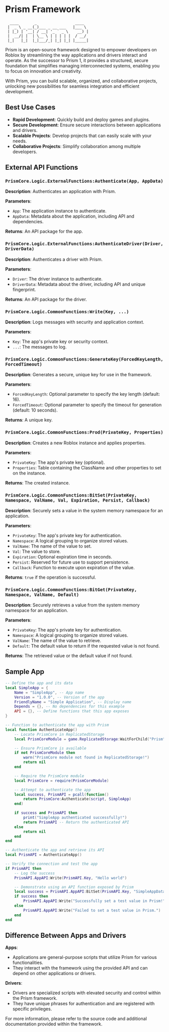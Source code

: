 # Prism Framework

```
  ____       _                 ____  
 |  _ \ _ __(_)___ _ __ ___   |___ \ 
 | |_) | '__| / __| '_ ` _ \    __) |
 |  __/| |  | \__ \ | | | | |  / __/ 
 |_|   |_|  |_|___/_| |_| |_| |_____|
```

Prism is an open-source framework designed to empower developers on Roblox by streamlining the way applications and drivers interact and operate. As the successor to Prism 1, it provides a structured, secure foundation that simplifies managing interconnected systems, enabling you to focus on innovation and creativity.

With Prism, you can build scalable, organized, and collaborative projects, unlocking new possibilities for seamless integration and efficient development.

## Best Use Cases

- **Rapid Development**: Quickly build and deploy games and plugins.
- **Secure Development**: Ensure secure interactions between applications and drivers.
- **Scalable Projects**: Develop projects that can easily scale with your needs.
- **Collaborative Projects**: Simplify collaboration among multiple developers.

## External API Functions

### `PrismCore.Logic.ExternalFunctions:Authenticate(App, AppData)`

**Description**: Authenticates an application with Prism.

**Parameters**:
- `App`: The application instance to authenticate.
- `AppData`: Metadata about the application, including API and dependencies.

**Returns**: An API package for the app.

### `PrismCore.Logic.ExternalFunctions:AuthenticateDriver(Driver, DriverData)`

**Description**: Authenticates a driver with Prism.

**Parameters**:
- `Driver`: The driver instance to authenticate.
- `DriverData`: Metadata about the driver, including API and unique fingerprint.

**Returns**: An API package for the driver.

### `PrismCore.Logic.CommonFunctions:Write(Key, ...)`

**Description**: Logs messages with security and application context.

**Parameters**:
- `Key`: The app's private key or security context.
- `...`: The messages to log.

### `PrismCore.Logic.CommonFunctions:GenerateKey(ForcedKeyLength, ForcedTimeout)`

**Description**: Generates a secure, unique key for use in the framework.

**Parameters**:
- `ForcedKeyLength`: Optional parameter to specify the key length (default: 16).
- `ForcedTimeout`: Optional parameter to specify the timeout for generation (default: 10 seconds).

**Returns**: A unique key.

### `PrismCore.Logic.CommonFunctions:Prod(PrivateKey, Properties)`

**Description**: Creates a new Roblox instance and applies properties.

**Parameters**:
- `PrivateKey`: The app's private key (optional).
- `Properties`: Table containing the ClassName and other properties to set on the instance.

**Returns**: The created instance.

### `PrismCore.Logic.CommonFunctions:BitSet(PrivateKey, Namespace, ValName, Val, Expiration, Persist, Callback)`

**Description**: Securely sets a value in the system memory namespace for an application.

**Parameters**:
- `PrivateKey`: The app's private key for authentication.
- `Namespace`: A logical grouping to organize stored values.
- `ValName`: The name of the value to set.
- `Val`: The value to store.
- `Expiration`: Optional expiration time in seconds.
- `Persist`: Reserved for future use to support persistence.
- `Callback`: Function to execute upon expiration of the value.

**Returns**: `true` if the operation is successful.

### `PrismCore.Logic.CommonFunctions:BitGet(PrivateKey, Namespace, ValName, Default)`

**Description**: Securely retrieves a value from the system memory namespace for an application.

**Parameters**:
- `PrivateKey`: The app's private key for authentication.
- `Namespace`: A logical grouping to organize stored values.
- `ValName`: The name of the value to retrieve.
- `Default`: The default value to return if the requested value is not found.

**Returns**: The retrieved value or the default value if not found.

## Sample App

```lua
-- Define the app and its data
local SimpleApp = {
	Name = "SimpleApp", -- App name
	Version = "1.0.0", -- Version of the app
	FriendlyName = "Simple Application", -- Display name
	Depends = {}, -- No dependencies for this example
	API = {}, -- Define functions that this app exposes
}

-- Function to authenticate the app with Prism
local function AuthenticateApp()
	-- Locate PrismCore in ReplicatedStorage
	local PrismCoreModule = game.ReplicatedStorage:WaitForChild("Prism")

	-- Ensure PrismCore is available
	if not PrismCoreModule then
		warn("PrismCore module not found in ReplicatedStorage!")
		return nil
	end

	-- Require the PrismCore module
	local PrismCore = require(PrismCoreModule)

	-- Attempt to authenticate the app
	local success, PrismAPI = pcall(function()
		return PrismCore:Authenticate(script, SimpleApp)
	end)

	if success and PrismAPI then
		print("SimpleApp authenticated successfully!")
		return PrismAPI -- Return the authenticated API
	else
		return nil
	end
end

-- Authenticate the app and retrieve its API
local PrismAPI = AuthenticateApp()

-- Verify the connection and test the app
if PrismAPI then
	-- Log the success
	PrismAPI.AppAPI:Write(PrismAPI.Key, "Hello world")

	-- Demonstrate using an API function exposed by Prism
	local success = PrismAPI.AppAPI:BitSet(PrismAPI.Key, "SimpleAppData", "TestValue", 123)
	if success then
		PrismAPI.AppAPI:Write("Successfully set a test value in Prism!")
	else
		PrismAPI.AppAPI:Write("Failed to set a test value in Prism.")
	end
end


```

## Difference Between Apps and Drivers

**Apps**:
- Applications are general-purpose scripts that utilize Prism for various functionalities.
- They interact with the framework using the provided API and can depend on other applications or drivers.

**Drivers**:
- Drivers are specialized scripts with elevated security and control within the Prism framework.
- They have unique phrases for authentication and are registered with specific privileges.

For more information, please refer to the source code and additional documentation provided within the framework.
